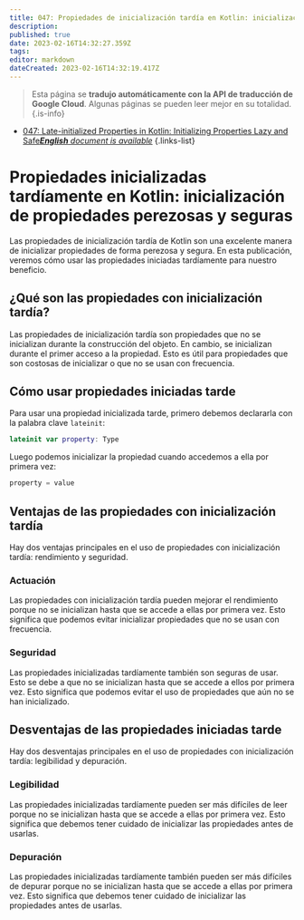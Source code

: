 ```yaml
---
title: 047: Propiedades de inicialización tardía en Kotlin: inicialización de propiedades perezosas y seguras
description: 
published: true
date: 2023-02-16T14:32:27.359Z
tags: 
editor: markdown
dateCreated: 2023-02-16T14:32:19.417Z
---
```


> Esta página se **tradujo automáticamente con la API de traducción de Google Cloud**.
Algunas páginas se pueden leer mejor en su totalidad.{.is-info}



- [047: Late-initialized Properties in Kotlin: Initializing Properties Lazy and Safe***English** document is available*](/en/Knowledge-base/Kotlin/Learning/047-late-initialized-properties-in-kotlin-initializing-properties-lazy-and-safe)
{.links-list}


# Propiedades inicializadas tardíamente en Kotlin: inicialización de propiedades perezosas y seguras

Las propiedades de inicialización tardía de Kotlin son una excelente manera de inicializar propiedades de forma perezosa y segura. En esta publicación, veremos cómo usar las propiedades iniciadas tardíamente para nuestro beneficio.

## ¿Qué son las propiedades con inicialización tardía?

Las propiedades de inicialización tardía son propiedades que no se inicializan durante la construcción del objeto. En cambio, se inicializan durante el primer acceso a la propiedad. Esto es útil para propiedades que son costosas de inicializar o que no se usan con frecuencia.

## Cómo usar propiedades iniciadas tarde

Para usar una propiedad inicializada tarde, primero debemos declararla con la palabra clave ```lateinit```:

```kotlin
lateinit var property: Type
```

Luego podemos inicializar la propiedad cuando accedemos a ella por primera vez:

```kotlin
property = value
```

## Ventajas de las propiedades con inicialización tardía

Hay dos ventajas principales en el uso de propiedades con inicialización tardía: rendimiento y seguridad.

### Actuación

Las propiedades con inicialización tardía pueden mejorar el rendimiento porque no se inicializan hasta que se accede a ellas por primera vez. Esto significa que podemos evitar inicializar propiedades que no se usan con frecuencia.

### Seguridad

Las propiedades inicializadas tardíamente también son seguras de usar. Esto se debe a que no se inicializan hasta que se accede a ellos por primera vez. Esto significa que podemos evitar el uso de propiedades que aún no se han inicializado.

## Desventajas de las propiedades iniciadas tarde

Hay dos desventajas principales en el uso de propiedades con inicialización tardía: legibilidad y depuración.

### Legibilidad

Las propiedades inicializadas tardíamente pueden ser más difíciles de leer porque no se inicializan hasta que se accede a ellas por primera vez. Esto significa que debemos tener cuidado de inicializar las propiedades antes de usarlas.

### Depuración

Las propiedades inicializadas tardíamente también pueden ser más difíciles de depurar porque no se inicializan hasta que se accede a ellas por primera vez. Esto significa que debemos tener cuidado de inicializar las propiedades antes de usarlas.